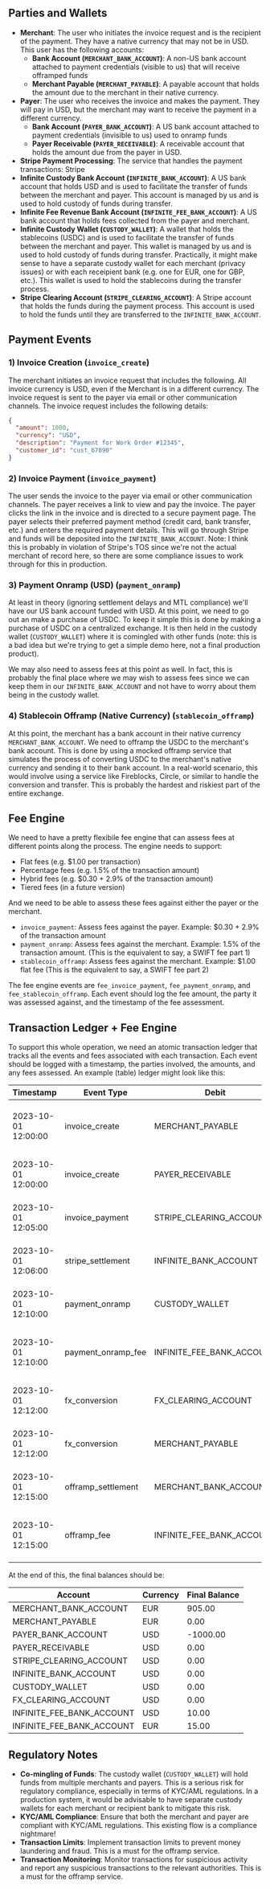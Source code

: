 
## Parties and Wallets

- **Merchant**: The user who initiates the invoice request and is the recipient of the payment. They have a native currency that may not be in USD. This user has the following accounts:
  - **Bank Account (`MERCHANT_BANK_ACCOUNT`)**: A non-US bank account attached to payment credentials (visible to us) that will receive offramped funds
  - **Merchant Payable (`MERCHANT_PAYABLE`)**: A payable account that holds the amount due to the merchant in their native currency. 
- **Payer**: The user who receives the invoice and makes the payment. They will pay in USD, but the merchant may want to receive the payment in a different currency.
  - **Bank Account (`PAYER_BANK_ACCOUNT`)**: A US bank account attached to payment credentials (invisible to us) used to onramp funds
  - **Payer Receivable (`PAYER_RECEIVABLE`)**: A receivable account that holds the amount due from the payer in USD.
- **Stripe Payment Processing**: The service that handles the payment transactions: Stripe
- **Infinite Custody Bank Account (`INFINITE_BANK_ACCOUNT`)**: A US bank account that holds USD and is used to facilitate the transfer of funds between the merchant and payer. This account is managed by us and is used to hold custody of funds during transfer.
- **Infinite Fee Revenue Bank Account (`INFINITE_FEE_BANK_ACCOUNT`)**: A US bank account that holds fees collected from the payer and merchant. 
- **Infinite Custody Wallet (`CUSTODY_WALLET`)**: A wallet that holds the stablecoins (USDC) and is used to facilitate the transfer of funds between the merchant and payer. This wallet is managed by us and is used to hold custody of funds during transfer. Practically, it might make sense to have a separate custody wallet for each merchant (privacy issues) or with each receipient bank (e.g. one for EUR, one for GBP, etc.). This wallet is used to hold the stablecoins during the transfer process.
- **Stripe Clearing Account (`STRIPE_CLEARING_ACCOUNT`)**: A Stripe account that holds the funds during the payment process. This account is used to hold the funds until they are transferred to the `INFINITE_BANK_ACCOUNT`.


## Payment Events 

### 1) Invoice Creation (`invoice_create`)
The merchant initiates an invoice request that includes the following. All invoice currency is USD, even if the Merchant is in a different currency. The invoice request is sent to the payer via email or other communication channels. The invoice request includes the following details:

```json
{
  "amount": 1000,
  "currency": "USD",
  "description": "Payment for Work Order #12345",
  "customer_id": "cust_67890"
}
```

### 2) Invoice Payment (`invoice_payment`)
The user sends the invoice to the payer via email or other communication channels. The payer receives a link to view and pay the invoice.  The payer clicks the link in the invoice and is directed to a secure payment page. The payer selects their preferred payment method (credit card, bank transfer, etc.) and enters the required payment details. This will go through Stripe and funds will be deposited into the `INFINITE_BANK_ACCOUNT`. Note: I think this is probably in violation of Stripe's TOS since we're not the actual merchant of record here, so there are some compliance issues to work through for this in production.

### 3) Payment Onramp (USD) (`payment_onramp`)
At least in theory (ignoring settlement delays and MTL compliance) we'll have our US bank account funded with USD. At this point, we need to go out an make a purchase of USDC. To keep it simple this is done by making a purchase of USDC on a centralized exchange. It is then held in the custody wallet (`CUSTODY_WALLET`) where it is comingled with other funds (note: this is a bad idea but we're trying to get a simple demo here, not a final production product). 

We may also need to assess fees at this point as well. In fact, this is probably the final place where we may wish to assess fees since we can keep them in our `INFINITE_BANK_ACCOUNT` and not have to worry about them being in the custody wallet.

### 4) Stablecoin Offramp (Native Currency) (`stablecoin_offramp`)
At this point, the merchant has a bank account in their native currency `MERCHANT_BANK_ACCOUNT`. We need to offramp the USDC to the merchant's bank account. This is done by using a mocked offramp service that simulates the process of converting USDC to the merchant's native currency and sending it to their bank account. In a real-world scenario, this would involve using a service like Fireblocks, Circle, or similar to handle the conversion and transfer. This is probably the hardest and riskiest part of the entire exchange.

## Fee Engine
We need to have a pretty flexibile fee engine that can assess fees at different points along the process. The engine needs to support:

- Flat fees (e.g. $1.00 per transaction)
- Percentage fees (e.g. 1.5% of the transaction amount)
- Hybrid fees (e.g. $0.30 + 2.9% of the transaction amount)
- Tiered fees (in a future version)

And we need to be able to assess these fees against either the payer or the merchant.
- `invoice_payment`: Assess fees against the payer. Example: $0.30 + 2.9% of the transaction amount
- `payment_onramp`: Assess fees against the merchant. Example: 1.5% of the transaction amount. (This is the equivalent to say, a SWIFT fee part 1)
- `stablecoin_offramp`: Assess fees against the merchant. Example: $1.00 flat fee (This is the equivalent to say, a SWIFT fee part 2)

The fee engine events are `fee_invoice_payment`, `fee_payment_onramp`, and `fee_stablecoin_offramp`. Each event should log the fee amount, the party it was assessed against, and the timestamp of the fee assessment.

## Transaction Ledger + Fee Engine
To support this whole operation, we need an atomic transaction ledger that tracks all the events and fees associated with each transaction. Each event should be logged with a timestamp, the parties involved, the amounts, and any fees assessed. An example (table) ledger might look like this:

| Timestamp           | Event Type          | Debit                      | Credit                      | Currency | Amount    | Description                                   |
|---------------------|---------------------|-----------------------------|-----------------------------|----------|-----------|-----------------------------------------------|
| 2023-10-01 12:00:00 | invoice_create      | MERCHANT_PAYABLE            | INFINITE_FEE_BANK_ACCOUNT   | USD      | 10.00     | Fee assessed to merchant (not yet collected)  |
| 2023-10-01 12:00:00 | invoice_create      | PAYER_RECEIVABLE            | MERCHANT_PAYABLE            | USD      | 1000.00   | Invoice issued for Work Order #12345          |
| 2023-10-01 12:05:00 | invoice_payment     | STRIPE_CLEARING_ACCOUNT     | PAYER_RECEIVABLE            | USD      | 1000.00   | Payer submits payment via Stripe              |
| 2023-10-01 12:06:00 | stripe_settlement   | INFINITE_BANK_ACCOUNT       | STRIPE_CLEARING_ACCOUNT     | USD      | 1000.00   | Stripe settles funds to Infinite              |
| 2023-10-01 12:10:00 | payment_onramp      | CUSTODY_WALLET              | INFINITE_BANK_ACCOUNT       | USD      | 1000.00   | Infinite converts fiat to USDC                |
| 2023-10-01 12:10:00 | payment_onramp_fee  | INFINITE_FEE_BANK_ACCOUNT   | CUSTODY_WALLET              | USD      | 10.00     | Collection of previously assessed invoice fee |
| 2023-10-01 12:12:00 | fx_conversion       | FX_CLEARING_ACCOUNT         | CUSTODY_WALLET              | USD      | 990.00    | Move USDC to FX/offramp engine                 |
| 2023-10-01 12:12:00 | fx_conversion       | MERCHANT_PAYABLE            | FX_CLEARING_ACCOUNT         | EUR      | 920.00    | Converted USD to EUR for merchant             |
| 2023-10-01 12:15:00 | offramp_settlement  | MERCHANT_BANK_ACCOUNT       | MERCHANT_PAYABLE            | EUR      | 905.00    | Payout to merchant after offramp fee          |
| 2023-10-01 12:15:00 | offramp_fee         | INFINITE_FEE_BANK_ACCOUNT   | MERCHANT_PAYABLE            | EUR      | 15.00     | Offramp fee collected from merchant           |

At the end of this, the final balances should be:

| Account                        | Currency | Final Balance |
|--------------------------------|----------|---------------|
| MERCHANT_BANK_ACCOUNT          | EUR      | 905.00        |
| MERCHANT_PAYABLE               | EUR      | 0.00          |
| PAYER_BANK_ACCOUNT             | USD      | -1000.00      |
| PAYER_RECEIVABLE               | USD      | 0.00          |
| STRIPE_CLEARING_ACCOUNT        | USD      | 0.00          |
| INFINITE_BANK_ACCOUNT          | USD      | 0.00          |
| CUSTODY_WALLET                 | USD      | 0.00          |
| FX_CLEARING_ACCOUNT            | USD      | 0.00          |
| INFINITE_FEE_BANK_ACCOUNT      | USD      | 10.00         |
| INFINITE_FEE_BANK_ACCOUNT      | EUR      | 15.00         |


## Regulatory Notes
- **Co-mingling of Funds**: The custody wallet (`CUSTODY_WALLET`) will hold funds from multiple merchants and payers. This is a serious risk for regulatory compliance, especially in terms of KYC/AML regulations. In a production system, it would be advisable to have separate custody wallets for each merchant or recipient bank to mitigate this risk.
- **KYC/AML Compliance**: Ensure that both the merchant and payer are compliant with KYC/AML regulations. This existing flow is a compliance nightmare!
- **Transaction Limits**: Implement transaction limits to prevent money laundering and fraud. This is a must for the offramp service.
- **Transaction Monitoring**: Monitor transactions for suspicious activity and report any suspicious transactions to the relevant authorities. This is a must for the offramp service.

